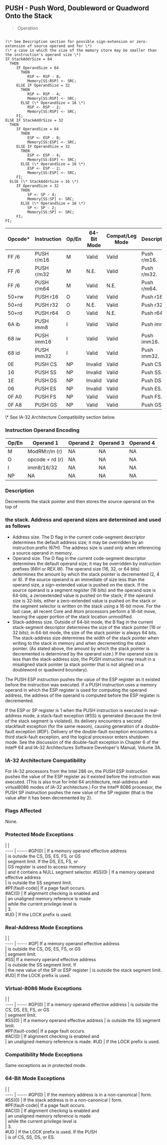 ## PUSH - Push Word, Doubleword or Quadword Onto the Stack

> Operation
``` slim

(\* See Description section for possible sign-extension or zero-extension of source operand and for \*)
(\* a case in which the size of the memory store may be smaller than the instruction's operand size \*)
IF StackAddrSize = 64
  THEN
     IF OperandSize = 64
       THEN
          RSP <- RSP - 8;
          Memory[SS:RSP] <- SRC;
     ELSE IF OperandSize = 32
       THEN
          RSP <- RSP - 4;
          Memory[SS:RSP] <- SRC;
       ELSE (\* OperandSize = 16 \*)
          RSP <- RSP - 2;
          Memory[SS:RSP] <- SRC;
     FI;
ELSE IF StackAddrSize = 32
  THEN
     IF OperandSize = 64
       THEN
          ESP <- ESP - 8;
          Memory[SS:ESP] <- SRC;
     ELSE IF OperandSize = 32
       THEN
          ESP <- ESP - 4;
          Memory[SS:ESP] <- SRC;
       ELSE (\* OperandSize = 16 \*)
          ESP <- ESP - 2;
          Memory[SS:ESP] <- SRC;
     FI;
  ELSE (\* StackAddrSize = 16 \*)
     IF OperandSize = 32
       THEN
          SP <- SP - 4;
          Memory[SS:SP] <- SRC;
       ELSE (\* OperandSize = 16 \*)
          SP <- SP - 2;
          Memory[SS:SP] <- SRC;
     FI;
FI;

```

 Opcode\*| Instruction| Op/En| 64-Bit Mode| Compat/Leg Mode| Description
 ---  | --- | --- | --- | --- | ---
 FF /6  | PUSH r/m16 | M    | Valid      | Valid          | Push r/m16.
 FF /6  | PUSH r/m32 | M    | N.E.       | Valid          | Push r/m32.
 FF /6  | PUSH r/m64 | M    | Valid      | N.E.           | Push r/m64.
 50+rw  | PUSH r16   | O    | Valid      | Valid          | Push r16.  
 50+rd  | PUSH r32   | O    | N.E.       | Valid          | Push r32.  
 50+rd  | PUSH r64   | O    | Valid      | N.E.           | Push r64.  
 6A ib  | PUSH imm8  | I    | Valid      | Valid          | Push imm8. 
 68 iw  | PUSH imm16 | I    | Valid      | Valid          | Push imm16.
 68 id  | PUSH imm32 | I    | Valid      | Valid          | Push imm32.
 0E     | PUSH CS    | NP   | Invalid    | Valid          | Push CS.   
 16     | PUSH SS    | NP   | Invalid    | Valid          | Push SS.   
 1E     | PUSH DS    | NP   | Invalid    | Valid          | Push DS.   
 06     | PUSH ES    | NP   | Invalid    | Valid          | Push ES.   
 0F A0  | PUSH FS    | NP   | Valid      | Valid          | Push FS.   
 0F A8  | PUSH GS    | NP   | Valid      | Valid          | Push GS.   
<aside class="notification">
\* See IA-32 Architecture Compatibility section below.
</aside>


### Instruction Operand Encoding
 Op/En| Operand 1      | Operand 2| Operand 3| Operand 4
 ---  | --- | --- | --- | ---
 M    | ModRM:r/m (r)  | NA       | NA       | NA       
 O    | opcode + rd (r)| NA       | NA       | NA       
 I    | imm8/16/32     | NA       | NA       | NA       
 NP   | NA             | NA       | NA       | NA       

### Description
Decrements the stack pointer and then stores the source operand on the top of
### the stack. Address and operand sizes are determined and used as follows

 - Address size. The D flag in the current code-segment descriptor determines the
default address size; it may be overridden by an instruction prefix (67H). The
address size is used only when referencing a source operand in memory.
 - Operand size. The D flag in the current code-segment descriptor determines the
default operand size; it may be overridden by instruction prefixes (66H or REX.W).
The operand size (16, 32, or 64 bits) determines the amount by which the stack
pointer is decremented (2, 4 or 8). If the source operand is an immediate of
size less than the operand size, a sign-extended value is pushed on the stack.
If the source operand is a segment register (16 bits) and the operand size is
64-bits, a zeroextended value is pushed on the stack; if the operand size is
32-bits, either a zero-extended value is pushed on the stack or the segment
selector is written on the stack using a 16-bit move. For the last case, all
recent Core and Atom processors perform a 16-bit move, leaving the upper portion
of the stack location unmodified.
 - Stack-address size. Outside of 64-bit mode, the B flag in the current stack-segment
descriptor determines the size of the stack pointer (16 or 32 bits); in 64-bit
mode, the size of the stack pointer is always 64 bits. The stack-address size
determines the width of the stack pointer when writing to the stack in memory
and when decrementing the stack pointer. (As stated above, the amount by which
the stack pointer is decremented is determined by the operand size.) If the
operand size is less than the stack-address size, the PUSH instruction may result
in a misaligned stack pointer (a stack pointer that is not aligned on a doubleword
or quadword boundary).

The PUSH ESP instruction pushes the value of the ESP register as it existed
before the instruction was executed. If a PUSH instruction uses a memory operand
in which the ESP register is used for computing the operand address, the address
of the operand is computed before the ESP register is decremented.

If the ESP or SP register is 1 when the PUSH instruction is executed in real-address
mode, a stack-fault exception (#SS) is generated (because the limit of the stack
segment is violated). Its delivery encounters a second stackfault exception
(for the same reason), causing generation of a double-fault exception (#DF).
Delivery of the double-fault exception encounters a third stack-fault exception,
and the logical processor enters shutdown mode. See the discussion of the double-fault
exception in Chapter 6 of the Intel® 64 and IA-32 Architectures Software Developer's
Manual, Volume 3A.


### IA-32 Architecture Compatibility
For IA-32 processors from the Intel 286 on, the PUSH ESP instruction pushes
the value of the ESP register as it existed before the instruction was executed.
(This is also true for Intel 64 architecture, real-address and virtual8086 modes
of IA-32 architecture.) For the Intel® 8086 processor, the PUSH SP instruction
pushes the new value of the SP register (that is the value after it has been
decremented by 2).



### Flags Affected
None.


### Protected Mode Exceptions
   | |  
---- | -----
 #GP(0)         | If a memory operand effective address   
                | is outside the CS, DS, ES, FS, or GS    
                | segment limit. If the DS, ES, FS, or    
                | GS register is used to access memory    
                | and it contains a NULL segment selector.
 #SS(0)         | If a memory operand effective address   
                | is outside the SS segment limit.        
 #PF(fault-code)| If a page fault occurs.                 
 #AC(0)         | If alignment checking is enabled and    
                | an unaligned memory reference is made   
                | while the current privilege level is    
                | 3.                                      
 #UD            | If the LOCK prefix is used.             

### Real-Address Mode Exceptions
   | |  
---- | -----
 #GP| If a memory operand effective address  
    | is outside the CS, DS, ES, FS, or GS   
    | segment limit.                         
 #SS| If a memory operand effective address  
    | is outside the SS segment limit. If    
    | the new value of the SP or ESP register
    | is outside the stack segment limit.    
 #UD| If the LOCK prefix is used.            

### Virtual-8086 Mode Exceptions
   | |  
---- | -----
 #GP(0)         | If a memory operand effective address 
                | is outside the CS, DS, ES, FS, or GS  
                | segment limit.                        
 #SS(0)         | If a memory operand effective address 
                | is outside the SS segment limit.      
 #PF(fault-code)| If a page fault occurs.               
 #AC(0)         | If alignment checking is enabled and  
                | an unaligned memory reference is made.
 #UD            | If the LOCK prefix is used.           

### Compatibility Mode Exceptions
Same exceptions as in protected mode.


### 64-Bit Mode Exceptions
   | |  
---- | -----
 #GP(0)         | If the memory address is in a non-canonical
                | form.                                      
 #SS(0)         | If the stack address is in a non-canonical 
                | form.                                      
 #PF(fault-code)| If a page fault occurs.                    
 #AC(0)         | If alignment checking is enabled and       
                | an unaligned memory reference is made      
                | while the current privilege level is       
                | 3.                                         
 #UD            | If the LOCK prefix is used. If the PUSH    
                | is of CS, SS, DS, or ES.                   
